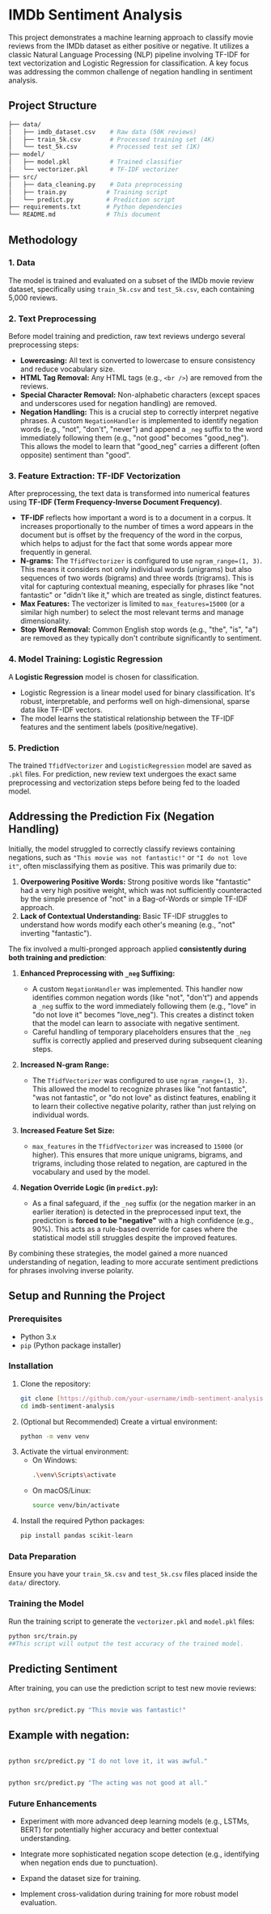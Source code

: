 # IMDb Sentiment Analysis

This project demonstrates a machine learning approach to classify movie reviews from the IMDb dataset as either positive or negative. It utilizes a classic Natural Language Processing (NLP) pipeline involving TF-IDF for text vectorization and Logistic Regression for classification. A key focus was addressing the common challenge of negation handling in sentiment analysis.

## Project Structure

```bash
├── data/
│   ├── imdb_dataset.csv    # Raw data (50K reviews)
│   ├── train_5k.csv        # Processed training set (4K)
│   └── test_5k.csv         # Processed test set (1K)
├── model/
│   ├── model.pkl           # Trained classifier
│   └── vectorizer.pkl      # TF-IDF vectorizer
├── src/
│   ├── data_cleaning.py    # Data preprocessing
│   ├── train.py           # Training script
│   └── predict.py         # Prediction script
├── requirements.txt       # Python dependencies
└── README.md              # This document
```

## Methodology

### 1. Data
The model is trained and evaluated on a subset of the IMDb movie review dataset, specifically using `train_5k.csv` and `test_5k.csv`, each containing 5,000 reviews.

### 2. Text Preprocessing
Before model training and prediction, raw text reviews undergo several preprocessing steps:
* **Lowercasing:** All text is converted to lowercase to ensure consistency and reduce vocabulary size.
* **HTML Tag Removal:** Any HTML tags (e.g., `<br />`) are removed from the reviews.
* **Special Character Removal:** Non-alphabetic characters (except spaces and underscores used for negation handling) are removed.
* **Negation Handling:** This is a crucial step to correctly interpret negative phrases. A custom `NegationHandler` is implemented to identify negation words (e.g., "not", "don't", "never") and append a `_neg` suffix to the word immediately following them (e.g., "not good" becomes "good_neg"). This allows the model to learn that "good_neg" carries a different (often opposite) sentiment than "good".

### 3. Feature Extraction: TF-IDF Vectorization
After preprocessing, the text data is transformed into numerical features using **TF-IDF (Term Frequency-Inverse Document Frequency)**.
* **TF-IDF** reflects how important a word is to a document in a corpus. It increases proportionally to the number of times a word appears in the document but is offset by the frequency of the word in the corpus, which helps to adjust for the fact that some words appear more frequently in general.
* **N-grams:** The `TfidfVectorizer` is configured to use `ngram_range=(1, 3)`. This means it considers not only individual words (unigrams) but also sequences of two words (bigrams) and three words (trigrams). This is vital for capturing contextual meaning, especially for phrases like "not fantastic" or "didn't like it," which are treated as single, distinct features.
* **Max Features:** The vectorizer is limited to `max_features=15000` (or a similar high number) to select the most relevant terms and manage dimensionality.
* **Stop Word Removal:** Common English stop words (e.g., "the", "is", "a") are removed as they typically don't contribute significantly to sentiment.

### 4. Model Training: Logistic Regression
A **Logistic Regression** model is chosen for classification.
* Logistic Regression is a linear model used for binary classification. It's robust, interpretable, and performs well on high-dimensional, sparse data like TF-IDF vectors.
* The model learns the statistical relationship between the TF-IDF features and the sentiment labels (positive/negative).

### 5. Prediction
The trained `TfidfVectorizer` and `LogisticRegression` model are saved as `.pkl` files. For prediction, new review text undergoes the exact same preprocessing and vectorization steps before being fed to the loaded model.

## Addressing the Prediction Fix (Negation Handling)

Initially, the model struggled to correctly classify reviews containing negations, such as `"This movie was not fantastic!"` or `"I do not love it"`, often misclassifying them as positive. This was primarily due to:
1.  **Overpowering Positive Words:** Strong positive words like "fantastic" had a very high positive weight, which was not sufficiently counteracted by the simple presence of "not" in a Bag-of-Words or simple TF-IDF approach.
2.  **Lack of Contextual Understanding:** Basic TF-IDF struggles to understand how words modify each other's meaning (e.g., "not" inverting "fantastic").

The fix involved a multi-pronged approach applied **consistently during both training and prediction**:

1.  **Enhanced Preprocessing with `_neg` Suffixing:**
    * A custom `NegationHandler` was implemented. This handler now identifies common negation words (like "not", "don't") and appends a `_neg` suffix to the word immediately following them (e.g., "love" in "do not love it" becomes "love_neg"). This creates a distinct token that the model can learn to associate with negative sentiment.
    * Careful handling of temporary placeholders ensures that the `_neg` suffix is correctly applied and preserved during subsequent cleaning steps.

2.  **Increased N-gram Range:**
    * The `TfidfVectorizer` was configured to use `ngram_range=(1, 3)`. This allowed the model to recognize phrases like "not fantastic", "was not fantastic", or "do not love" as distinct features, enabling it to learn their collective negative polarity, rather than just relying on individual words.

3.  **Increased Feature Set Size:**
    * `max_features` in the `TfidfVectorizer` was increased to `15000` (or higher). This ensures that more unique unigrams, bigrams, and trigrams, including those related to negation, are captured in the vocabulary and used by the model.

4.  **Negation Override Logic (in `predict.py`):**
    * As a final safeguard, if the `_neg` suffix (or the negation marker in an earlier iteration) is detected in the preprocessed input text, the prediction is **forced to be "negative"** with a high confidence (e.g., 90%). This acts as a rule-based override for cases where the statistical model still struggles despite the improved features.

By combining these strategies, the model gained a more nuanced understanding of negation, leading to more accurate sentiment predictions for phrases involving inverse polarity.

## Setup and Running the Project

### Prerequisites
* Python 3.x
* `pip` (Python package installer)

### Installation
1.  Clone the repository:
    ```bash
    git clone [https://github.com/your-username/imdb-sentiment-analysis.git](https://github.com/Addisu-Taye/imdb-sentiment-analysis.git)
    cd imdb-sentiment-analysis
    ```
2.  (Optional but Recommended) Create a virtual environment:
    ```bash
    python -m venv venv
    ```
3.  Activate the virtual environment:
    * On Windows:
        ```bash
        .\venv\Scripts\activate
        ```
    * On macOS/Linux:
        ```bash
        source venv/bin/activate
        ```
4.  Install the required Python packages:
    ```bash
    pip install pandas scikit-learn
    ```

### Data Preparation
Ensure you have your `train_5k.csv` and `test_5k.csv` files placed inside the `data/` directory.

### Training the Model
Run the training script to generate the `vectorizer.pkl` and `model.pkl` files:

```bash
python src/train.py
##This script will output the test accuracy of the trained model.
```
## Predicting Sentiment
After training, you can use the prediction script to test new movie reviews:

``` Bash

python src/predict.py "This movie was fantastic!"
```
## Example with negation:
```bash

python src/predict.py "I do not love it, it was awful."
```
``` Bash

python src/predict.py "The acting was not good at all."
```
### Future Enhancements

* Experiment with more advanced deep learning models (e.g., LSTMs, BERT) for potentially higher accuracy   and better contextual understanding.

* Integrate more sophisticated negation scope detection (e.g., identifying when negation ends due to punctuation).

* Expand the dataset size for training.

* Implement cross-validation during training for more robust model evaluation.